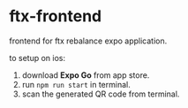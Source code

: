 # ftx-frontend

frontend for ftx rebalance expo application.

to setup on ios: 
  1. download **Expo Go** from app store.
  2. run `npm run start` in terminal.
  3. scan the generated QR code from terminal. 
